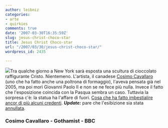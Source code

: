 ```yaml
---
author: leibniz
categories:
- arte
- quirkies
comments: true
date: '2007-03-30T16:35:59Z'
slug: jesus-christ-choco-star
title: Jesus Christ Choco-star
url: "/2007/03/30/jesus-christ-choco-star/"
wordpress_id: 2435

---
```

![](http://www.cosimocavallaro.com/pics/full/christfrontpage.jpg)Tra qualche giorno a New York sarà esposta una scultura di cioccolato raffigurante Cristo. Nientemeno. L'artista, il canadese [Cosimo Cavallaro](http://www.cosimocavallaro.com/) (uno che ha fatto anche una poltrona di formaggio), l'aveva pensata già nel 2005, ma poi morì Giovanni Paolo II e non se ne fece più nulla. Invece il fatto che l'esposizione coincida con la Pasqua sembra un caso. Tuttavia la sorpresa c'è: la statua ha l'affare di fuori. [Cosa che ha fatto imbestialire ancor di più alcuni credenti](http://www.gothamist.com/2007/03/30/easter_bunny_me.php). _**Update:**_ pare che l'esibizione sia stata [annullata](http://news.bbc.co.uk/2/hi/americas/6513155.stm).


### Cosimo Cavallaro - Gothamist - BBC
